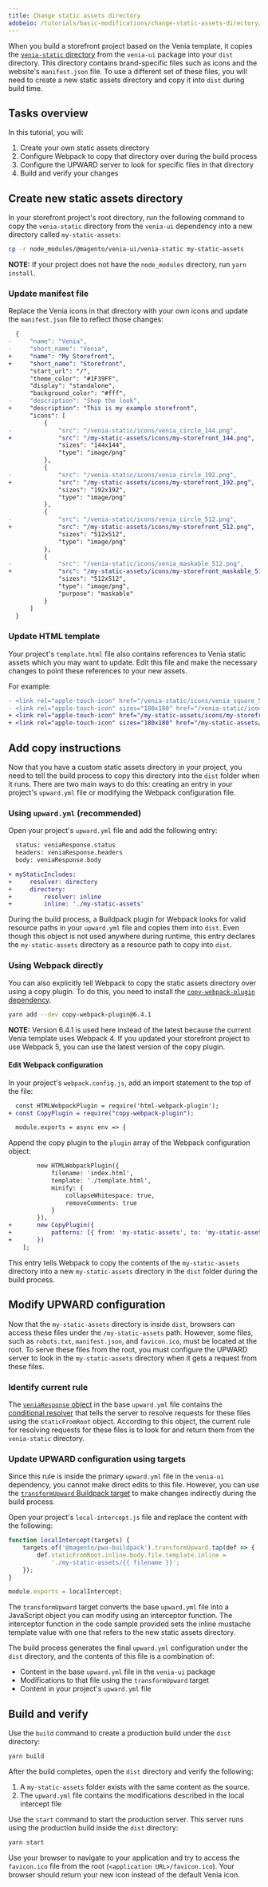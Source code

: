 ```yaml
---
title: Change static assets directory
adobeio: /tutorials/basic-modifications/change-static-assets-directory/
---
```


When you build a storefront project based on the Venia template, it copies the [`venia-static` directory][] from the `venia-ui` package into your `dist` directory.
This directory contains brand-specific files such as icons and the website's `manifest.json` file.
To use a different set of these files, you will need to create a new static assets directory and copy it into `dist` during build time.

[`venia-static` directory]: https://github.com/magento/pwa-studio/tree/develop/packages/venia-ui/venia-static

## Tasks overview

In this tutorial, you will:

1. Create your own static assets directory
2. Configure Webpack to copy that directory over during the build process
3. Configure the UPWARD server to look for specific files in that directory
4. Build and verify your changes

## Create new static assets directory

In your storefront project's root directory, run the following command to copy the `venia-static` directory from the `venia-ui` dependency into a new directory called `my-static-assets`:

``` sh
cp -r node_modules/@magento/venia-ui/venia-static my-static-assets
```

**NOTE:**
If your project does not have the `node_modules` directory, run `yarn install`.

### Update manifest file

Replace the Venia icons in that directory with your own icons and update the `manifest.json` file to reflect those changes:

```diff
  {
-     "name": "Venia",
-     "short_name": "Venia",
+     "name": "My Storefront",
+     "short_name": "Storefront",
      "start_url": "/",
      "theme_color": "#1F39FF",
      "display": "standalone",
      "background_color": "#fff",
-     "description": "Shop the look",
+     "description": "This is my example storefront",
      "icons": [
          {
-             "src": "/venia-static/icons/venia_circle_144.png",
+             "src": "/my-static-assets/icons/my-storefront_144.png",
              "sizes": "144x144",
              "type": "image/png"
          },
          {
-             "src": "/venia-static/icons/venia_circle_192.png",
+             "src": "/my-static-assets/icons/my-storefront_192.png",
              "sizes": "192x192",
              "type": "image/png"
          },
          {
-             "src": "/venia-static/icons/venia_circle_512.png",
+             "src": "/my-static-assets/icons/my-storefront_512.png",
              "sizes": "512x512",
              "type": "image/png"
          },
          {
-             "src": "/venia-static/icons/venia_maskable_512.png",
+             "src": "/my-static-assets/icons/my-storefront_maskable_512.png",
              "sizes": "512x512",
              "type": "image/png",
              "purpose": "maskable"
          }
      ]
  }
```

### Update HTML template

Your project's `template.html` file also contains references to Venia static assets which you may want to update.
Edit this file and make the necessary changes to point these references to your new assets.

For example:

```diff
- <link rel="apple-touch-icon" href="/venia-static/icons/venia_square_57.png">
- <link rel="apple-touch-icon" sizes="180x180" href="/venia-static/icons/apple-touch-icon.png">
+ <link rel="apple-touch-icon" href="/my-static-assets/icons/my-storefront_57.png">
+ <link rel="apple-touch-icon" sizes="180x180" href="/my-static-assets/icons/apple-touch-icon.png">
```

## Add copy instructions

Now that you have a custom static assets directory in your project, you need to tell the build process to copy this directory into the `dist` folder when it runs.
There are two main ways to do this: creating an entry in your project's `upward.yml` file or modifying the Webpack configuration file.

### Using `upward.yml` (recommended)

Open your project's `upward.yml` file and add the following entry:

```diff
  status: veniaResponse.status
  headers: veniaResponse.headers
  body: veniaResponse.body

+ myStaticIncludes:
+     resolver: directory
+     directory:
+         resolver: inline
+         inline: './my-static-assets'
```

During the build process, a Buildpack plugin for Webpack looks for valid resource paths in your `upward.yml` file and copies them into `dist`.
Even though this object is not used anywhere during runtime, this entry declares the `my-static-assets` directory as a resource path to copy into `dist`.

### Using Webpack directly

You can also explicitly tell Webpack to copy the static assets directory over using a copy plugin.
To do this, you need to install the [`copy-webpack-plugin` dependency][].

[`copy-webpack-plugin` dependency]: https://github.com/webpack-contrib/copy-webpack-plugin

```sh
yarn add --dev copy-webpack-plugin@6.4.1
```

**NOTE:**
Version 6.4.1 is used here instead of the latest because the current Venia template uses Webpack 4.
If you updated your storefront project to use Webpack 5, you can use the latest version of the copy plugin.

#### Edit Webpack configuration

In your project's `webpack.config.js`, add an import statement to the top of the file:

```diff
  const HTMLWebpackPlugin = require('html-webpack-plugin');
+ const CopyPlugin = require("copy-webpack-plugin");

  module.exports = async env => {
```

Append the copy plugin to the `plugin` array of the Webpack configuration object:

```diff
        new HTMLWebpackPlugin({
            filename: 'index.html',
            template: './template.html',
            minify: {
                collapseWhitespace: true,
                removeComments: true
            }
        }),
+       new CopyPlugin({
+           patterns: [{ from: 'my-static-assets', to: 'my-static-assets' }]
+       })
    ];
```

This entry tells Webpack to copy the contents of the `my-static-assets` directory into a new `my-static-assets` directory in the `dist` folder during the build process.

## Modify UPWARD configuration

Now that the `my-static-assets` directory is inside `dist`, browsers can access these files under the `/my-static-assets` path.
However, some files, such as `robots.txt`, `manifest.json`, and `favicon.ico`, must be located at the root.
To serve these files from the root, you must configure the UPWARD server to look in the `my-static-assets` directory when it gets a request from these files.

### Identify current rule

The [`veniaResponse` object][] in the base `upward.yml` file contains the [conditional resolver][] that tells the server to resolve requests for these files using the `staticFromRoot` object.
According to this object, the current rule for resolving requests for these files is to look for and return them from the `venia-static` directory.

[`veniaResponse` object]: https://github.com/magento/pwa-studio/blob/develop/packages/venia-ui/upward.yml
[conditional resolver]: https://github.com/magento/pwa-studio/blob/develop/packages/venia-ui/upward.yml

### Update UPWARD configuration using targets

Since this rule is inside the primary `upward.yml` file in the `venia-ui` dependency, you cannot make direct edits to this file.
However, you can use the [`transformUpward` Buildpack target][] to make changes indirectly during the build process.

[`transformUpward` Buildpack target]: /api/buildpack/targets/

Open your project's `local-intercept.js` file and replace the content with the following:

```js
function localIntercept(targets) {
    targets.of('@magento/pwa-buildpack').transformUpward.tap(def => {
        def.staticFromRoot.inline.body.file.template.inline =
            './my-static-assets/{{ filename }}';
    });
}

module.exports = localIntercept;
```

The `transformUpward` target converts the base `upward.yml` file into a JavaScript object you can modify using an interceptor function.
The interceptor function in the code sample provided sets the inline mustache template value with one that refers to the new static assets directory.

The build process generates the final `upward.yml` configuration under the `dist` directory, and the contents of this file is a combination of:

- Content in the base `upward.yml` file in the `venia-ui` package
- Modifications to that file using the `transformUpward` target
- Content in your project's `upward.yml` file

## Build and verify

Use the `build` command to create a production build under the `dist` directory:

```sh
yarn build
```

After the build completes, open the `dist` directory and verify the following:

1. A `my-static-assets` folder exists with the same content as the source.
2. The `upward.yml` file contains the modifications described in the local intercept file

Use the `start` command to start the production server.
This server runs using the production build inside the `dist` directory:

```sh
yarn start
```

Use your browser to navigate to your application and try to access the `favicon.ico` file from the root (`<application URL>/favicon.ico`).
Your browser should return your new icon instead of the default Venia icon.
